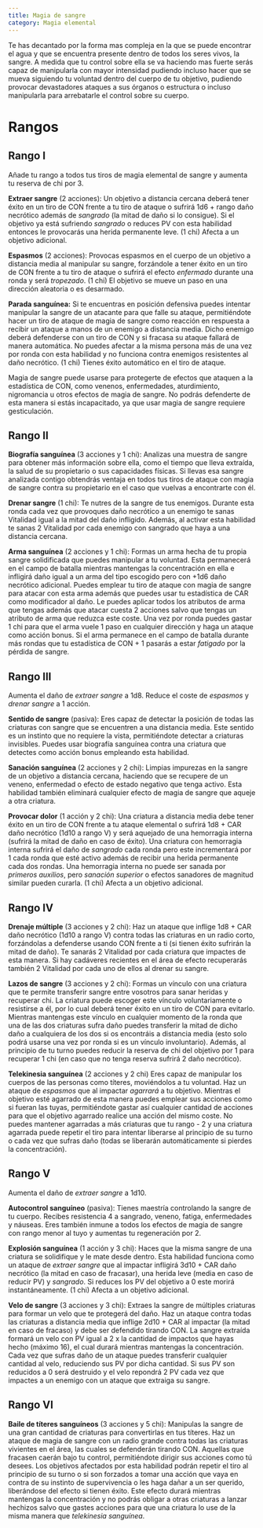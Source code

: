 ```yaml
---
title: Magia de sangre
category: Magia elemental
---
```


Te has decantado por la forma mas compleja en la que se puede encontrar el agua y  que se encuentra presente dentro de todos los seres vivos, la sangre.  A medida que tu control sobre ella se va haciendo mas fuerte serás capaz de manipularla con mayor intensidad pudiendo incluso hacer que se mueva siguiendo tu voluntad dentro del cuerpo de tu objetivo, pudiendo provocar devastadores ataques a sus órganos o estructura o incluso manipularla para arrebatarle el control sobre su cuerpo.

# Rangos

## Rango I

Añade tu rango a todos tus tiros de magia elemental de sangre y aumenta tu reserva de chi por 3.

**Extraer sangre** (2 acciones): Un objetivo a distancia cercana deberá tener éxito en un tiro de CON frente a tu tiro de ataque o sufrirá 1d6 + rango daño necrótico además de *sangrado* (la mitad de daño si lo consigue). Si el objetivo ya está sufriendo *sangrado* o reduces PV con esta habilidad entonces le provocarás una herida permanente leve. (1 chi)  Afecta a un objetivo adicional.

**Espasmos** (2 acciones): Provocas espasmos en el cuerpo de un objetivo a distancia media al manipular su sangre, forzándole a tener éxito en un tiro de CON frente a tu tiro de ataque o sufrirá el efecto *enfermado* durante una ronda y será *tropezado*. (1 chi) El objetivo se mueve un paso en una dirección aleatoria o es desarmado.

**Parada sanguínea:** Si te encuentras en posición defensiva puedes intentar manipular la sangre de un atacante para que falle su ataque, permitiéndote hacer un tiro de ataque de magia de sangre como reacción en respuesta a recibir un ataque a manos de un enemigo a distancia media. Dicho enemigo deberá defenderse con un tiro de CON y si fracasa su ataque fallará de manera automática.  No puedes afectar a la misma persona más de una vez por ronda con esta habilidad y no funciona contra enemigos resistentes al daño necrótico. (1 chi) Tienes éxito automático en el tiro de ataque. 

Magia de sangre puede usarse para protegerte de efectos que ataquen a la estadística de CON, como venenos, enfermedades, aturdimiento, nigromancia u otros efectos de magia de sangre. No podrás defenderte de esta manera si estás incapacitado, ya que usar magia de sangre requiere gesticulación.

## Rango II

**Biografía sanguínea** (3 acciones y 1 chi): Analizas una muestra de sangre para obtener más información sobre ella, como el tiempo que lleva extraída, la salud de su propietario o sus capacidades físicas. Si llevas esa sangre analizada contigo obtendrás ventaja en todos tus tiros de ataque con magia de sangre contra su propietario en el caso que vuelvas a encontrarte con él.

**Drenar sangre** (1 chi): Te nutres de la sangre de tus enemigos. Durante esta ronda cada vez que provoques daño necrótico a un enemigo te sanas Vitalidad igual a la mitad del daño infligido. Además, al activar esta habilidad te sanas 2 Vitalidad por cada enemigo con sangrado que haya a una distancia cercana.

**Arma sanguínea** (2 acciones y 1 chi): Formas un arma hecha de tu propia sangre solidificada que puedes manipular a tu voluntad. Esta permanecerá en el campo de batalla mientras mantengas la concentración en ella e infligirá daño igual a un arma del tipo escogido pero con +1d6 daño necrótico adicional. Puedes emplear tu tiro de ataque con magia de sangre para atacar con esta arma además que puedes usar tu estadística de CAR como modificador al daño. Le puedes aplicar todos los atributos de arma que tengas además que atacar cuesta 2 acciones salvo que tengas un atributo de arma que reduzca este coste. Una vez por ronda puedes gastar 1 chi para que el arma vuele 1 paso en cualquier dirección y haga un ataque como acción bonus. Si el arma permanece en el campo de batalla durante más rondas que tu estadística de CON + 1 pasarás a estar *fatigado* por la pérdida de sangre.

## Rango III

Aumenta el daño de *extraer sangre* a 1d8. Reduce el coste de *espasmos* y *drenar sangre* a 1 acción.

**Sentido de sangre** (pasiva): Eres capaz de detectar la posición de todas las criaturas con sangre que se encuentren a una distancia media. Este sentido es un instinto que no requiere la vista, permitiéndote detectar a criaturas invisibles. Puedes usar biografía sanguínea contra una criatura que detectes como acción bonus empleando esta habilidad.

**Sanación sanguínea** (2 acciones y 2 chi): Limpias impurezas en la sangre de un objetivo a distancia cercana, haciendo que se recupere de un veneno, enfermedad o efecto de estado negativo que tenga activo. Esta habilidad también eliminará cualquier efecto de magia de sangre que aqueje a otra criatura.

**Provocar dolor** (1 acción y 2 chi): Una criatura a distancia media debe tener éxito en un tiro de CON frente a tu ataque elemental o sufrirá 1d8 + CAR daño necrótico (1d10 a rango V) y será aquejado de una hemorragia interna (sufrirá la mitad de daño en caso de éxito). Una criatura con hemorragia interna sufrirá el daño de *sangrado* cada ronda pero este incrementará por 1 cada ronda que esté activo además de recibir una herida permanente cada dos rondas. Una hemorragia interna no puede ser sanada por *primeros auxilios*, pero *sanación superior* o efectos sanadores de magnitud similar pueden curarla. (1 chi) Afecta a un objetivo adicional.

## Rango IV

**Drenaje múltiple** (3 acciones y 2 chi): Haz un ataque que inflige 1d8 + CAR daño necrótico (1d10 a rango V) contra todas las criaturas en un radio corto, forzándolas a defenderse usando CON frente a ti (si tienen éxito sufrirán la mitad de daño). Te sanarás 2 Vitalidad por cada criatura que impactes de esta manera. Si hay cadáveres recientes en el área de efecto recuperarás también 2 Vitalidad por cada uno de ellos al drenar su sangre.

**Lazos de sangre** (3 acciones y 2 chi): Formas un vínculo con una criatura que te permite transferir sangre entre vosotros para sanar heridas y recuperar chi. La criatura puede escoger este vínculo voluntariamente o resistirse a él, por lo cual deberá tener éxito en un tiro de CON para evitarlo. Mientras mantengas este vínculo en cualquier momento de la ronda que una de las dos criaturas sufra daño puedes transferir la mitad de dicho daño a cualquiera de los dos si os encontráis a distancia media (esto solo podrá usarse una vez por ronda si es un vínculo involuntario). Además, al principio de tu turno puedes reducir la reserva de chi del objetivo por 1 para recuperar 1 chi (en caso que no tenga reserva sufrirá 2 daño necrótico). 

**Telekinesia sanguínea** (2 acciones y 2 chi) Eres capaz de manipular los cuerpos de las personas como títeres, moviéndolos a tu voluntad. Haz un ataque de *espasmos* que al impactar *agarrará* a tu objetivo. Mientras el objetivo esté agarrado de esta manera puedes emplear sus acciones como si fueran las tuyas, permitiéndote gastar así cualquier cantidad de acciones para que el objetivo agarrado realice una acción del mismo coste. No puedes mantener agarradas a más criaturas que tu rango - 2 y una criatura agarrada puede repetir el tiro para intentar liberarse al principio de su turno o cada vez que sufras daño (todas se liberarán automáticamente si pierdes la concentración).

## Rango V 

Aumenta el daño de *extraer sangre* a 1d10.

**Autocontrol sanguíneo** (pasiva): Tienes maestría controlando la sangre de tu cuerpo. Recibes resistencia 4 a sangrado, veneno, fatiga, enfermedades y náuseas. Eres también inmune a todos los efectos de magia de sangre con rango menor al tuyo y aumentas tu regeneración por 2.

**Explosión sanguínea** (1 acción y 3 chi): Haces que la misma sangre de una criatura se solidifique y le mate desde dentro. Esta habilidad funciona como un ataque de *extraer sangre* que al impactar infligirá 3d10 + CAR daño necrótico (la mitad en caso de fracasar), una herida leve (media en caso de reducir PV) y *sangrado*. Si reduces los PV del objetivo a 0 este morirá instantáneamente. (1 chi) Afecta a un objetivo adicional.

**Velo de sangre** (3 acciones y 3 chi): Extraes la sangre de múltiples criaturas para formar un velo que te protegerá del daño. Haz un ataque contra todas las criaturas a distancia media que inflige 2d10 + CAR al impactar (la mitad en caso de fracaso) y debe ser defendido tirando CON. La sangre extraída formará un velo con PV igual a 2 x la cantidad de impactos que hayas hecho (máximo 16), el cual durará mientras mantengas la concentración. Cada vez que sufras daño de un ataque puedes transferir cualquier cantidad al velo, reduciendo sus PV por dicha cantidad. Si sus PV son reducidos a 0 será destruido y el velo repondrá 2 PV cada vez que impactes a un enemigo con un ataque que extraiga su sangre.

## Rango VI

**Baile de títeres sanguíneos** (3 acciones y 5 chi): Manipulas la sangre de una gran cantidad de criaturas para convertirlas en tus títeres. Haz un ataque de magia de sangre con un radio grande contra todas las criaturas vivientes en el área, las cuales se defenderán tirando CON. Aquellas que fracasen caerán bajo tu control, permitiéndote dirigir sus acciones como tú desees. Los objetivos afectados por esta habilidad podrán repetir el tiro al principio de su turno o si son forzados a tomar una acción que vaya en contra de su instinto de supervivencia o les haga dañar a un ser querido, liberándose del efecto si tienen éxito. Este efecto durará mientras mantengas la concentración y no podrás obligar a otras criaturas a lanzar hechizos salvo que gastes acciones para que una criatura lo use de la misma manera que *telekinesia sanguínea*.
